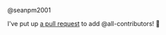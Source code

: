 @seanpm2001 

I've put up [a pull request](https://github.com/seanpm2001/BluPhone/pull/4) to add @all-contributors! :tada:
